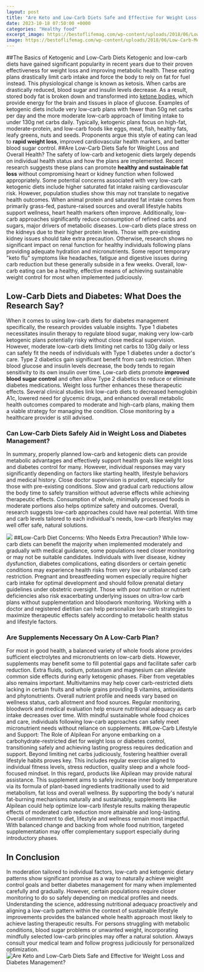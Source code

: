 ```yaml
---
layout: post
title: "Are Keto and Low-Carb Diets Safe and Effective for Weight Loss and Diabetes Management?"
date: 2023-10-18 07:50:00 +0000
categories: "Healthy food"
excerpt_image: https://bestoflifemag.com/wp-content/uploads/2018/06/Low-Carb-Meals-for-Diabetics-Keto-Recipes-for-Diabetics.jpg
image: https://bestoflifemag.com/wp-content/uploads/2018/06/Low-Carb-Meals-for-Diabetics-Keto-Recipes-for-Diabetics.jpg
---
```


##The Basics of Ketogenic and Low-Carb Diets 
Ketogenic and low-carb diets have gained significant popularity in recent years due to their proven effectiveness for weight loss and improving metabolic health. These eating plans drastically limit carb intake and force the body to rely on fat for fuel instead. This physiological change is known as ketosis.
When carbs are drastically reduced, blood sugar and insulin levels decrease. As a result, stored body fat is broken down and transformed into [ketone bodies](https://pagetimes.github.io/2024-01-09-ubaa8-uac00-ub514-uc288-ub97c-ubc29-ubb38-ud55c-ub2e8-ud55c-ubc88-uc758-uacbd-ud5d8/), which provide energy for the brain and tissues in place of glucose. Examples of ketogenic diets include very low-carb plans with fewer than 50g net carbs per day and the more moderate low-carb approach of limiting intake to under 130g net carbs daily. Typically, ketogenic plans focus on high-fat, moderate-protein, and low-carb foods like eggs, meat, fish, healthy fats, leafy greens, nuts and seeds. Proponents argue this style of eating can lead to **rapid weight loss**, improved cardiovascular health markers, and better blood sugar control.
##Are Low-Carb Diets Safe for Weight Loss and Overall Health? 
The safety of low-carb and ketogenic diets largely depends on individual health status and how the plans are implemented. Recent research suggests these plans can promote **healthy and sustainable fat loss** without compromising heart or kidney function when followed appropriately. 
Some potential concerns associated with very low-carb ketogenic diets include higher saturated fat intake raising cardiovascular risk. However, population studies show this may not translate to negative health outcomes. When animal protein and saturated fat intake comes from primarily grass-fed, pasture-raised sources and overall lifestyle habits support wellness, heart health markers often improve. Additionally, low-carb approaches significantly reduce consumption of refined carbs and sugars, major drivers of metabolic diseases. 
Low-carb diets place stress on the kidneys due to their higher protein levels. Those with pre-existing kidney issues should take extra precaution. Otherwise, research shows no significant impact on renal function for healthy individuals following plans providing adequate hydration and micronutrients. Some report temporary "keto flu" symptoms like headaches, fatigue and digestive issues during carb reduction but these generally subside in a few weeks. Overall, low-carb eating can be a healthy, effective means of achieving sustainable weight control for most when implemented judiciously.
## Low-Carb Diets and Diabetes: What Does the Research Say?
When it comes to using low-carb diets for diabetes management specifically, the research provides valuable insights. Type 1 diabetes necessitates insulin therapy to regulate blood sugar, making very low-carb ketogenic plans potentially risky without close medical supervision. However, moderate low-carb diets limiting net carbs to 130g daily or less can safely fit the needs of individuals with Type 1 diabetes under a doctor's care. 
Type 2 diabetics gain significant benefit from carb restriction. When blood glucose and insulin levels decrease, the body tends to regain sensitivity to its own insulin over time. Low-carb diets promote **improved blood sugar control** and often allow Type 2 diabetics to reduce or eliminate diabetes medications. Weight loss further enhances these therapeutic effects. Several clinical studies link low-carb diets to decreased hemoglobin A1c, lowered need for glycemic drugs, and enhanced overall metabolic health outcomes compared to moderate and high-carb plans, making them a viable strategy for managing the condition. Close monitoring by a healthcare provider is still advised.
### Can Low-Carb Diets Safely Aid in Weight Loss and Diabetes Management? 
In summary, properly planned low-carb and ketogenic diets can provide metabolic advantages and effectively support health goals like weight loss and diabetes control for many. However, individual responses may vary significantly depending on factors like starting health, lifestyle behaviors and medical history. Close doctor supervision is prudent, especially for those with pre-existing conditions. Slow and gradual carb reductions allow the body time to safely transition without adverse effects while achieving therapeutic effects. Consumption of whole, minimally processed foods in moderate portions also helps optimize safety and outcomes. Overall, research suggests low-carb approaches could have real potential. With time and carb levels tailored to each individual's needs, low-carb lifestyles may well offer safe, natural solutions.

![](https://www.breathewellbeing.in/blog/wp-content/uploads/2021/08/Is-Keto-Diet-Safe-or-Harmful-For-Diabetics3_.jpg)
##Low-Carb Diet Concerns: Who Needs Extra Precaution? 
While low-carb diets can benefit the majority when implemented moderately and gradually with medical guidance, some populations need closer monitoring or may not be suitable candidates. Individuals with liver disease, kidney dysfunction, diabetes complications, eating disorders or certain genetic conditions may experience health risks from very low or unbalanced carb restriction. Pregnant and breastfeeding women especially require higher carb intake for optimal development and should follow prenatal dietary guidelines under obstetric oversight. Those with poor nutrition or nutrient deficiencies also risk exacerbating underlying issues on ultra-low carb plans without supplementation and bloodwork monitoring. Working with a doctor and registered dietitian can help personalize low-carb strategies to maximize therapeutic effects safely according to metabolic health status and lifestyle factors.
### Are Supplements Necessary On A Low-Carb Plan?
For most in good health, a balanced variety of whole foods alone provides sufficient electrolytes and micronutrients on low-carb diets. However, supplements may benefit some to fill potential gaps and facilitate safer carb reduction. Extra fluids, sodium, potassium and magnesium can alleviate common side effects during early ketogenic phases. Fiber from vegetables also remains important. Multivitamins may help cover carb-restricted diets lacking in certain fruits and whole grains providing B vitamins, antioxidants and phytonutrients. Overall nutrient profile and needs vary based on wellness status, carb allotment and food sources. Regular monitoring, bloodwork and medical evaluation help ensure nutritional adequacy as carb intake decreases over time. With mindful sustainable whole food choices and care, individuals following low-carb approaches can safely meet micronutrient needs without reliance on supplements.
##Low-Carb Lifestyle and Support: The Role of Alpilean 
For anyone embarking on a carbohydrate-restricted diet for weight loss or diabetes control, transitioning safely and achieving lasting progress requires dedication and support. Beyond limiting net carbs judiciously, fostering healthier overall lifestyle habits proves key. This includes regular exercise aligned to individual fitness levels, stress reduction, quality sleep and a whole food-focused mindset. 
In this regard, products like Alpilean may provide natural assistance. This supplement aims to safely increase inner body temperature via its formula of plant-based ingredients traditionally used to aid metabolism, fat loss and overall wellness. By supporting the body's natural fat-burning mechanisms naturally and sustainably, supplements like Alpilean could help optimize low-carb lifestyle results making therapeutic effects of moderated carb reduction more attainable and long-lasting. Overall commitment to diet, lifestyle and wellness remain most impactful. With balanced change and backing from whole food nutrition, targeted supplementation may offer complementary support especially during introductory phases.
## In Conclusion
In moderation tailored to individual factors, low-carb and ketogenic dietary patterns show significant promise as a way to naturally achieve weight control goals and better diabetes management for many when implemented carefully and gradually. However, certain populations require closer monitoring to do so safely depending on medical profiles and needs. Understanding the science, addressing nutritional adequacy proactively and aligning a low-carb pattern within the context of sustainable lifestyle improvements provides the balanced whole health approach most likely to achieve lasting therapeutic results. For persons struggling with metabolic conditions, blood sugar problems or unwanted weight, incorporating mindfully selected low-carb principles may offer a natural solution. Always consult your medical team and follow progress judiciously for personalized optimization.
![Are Keto and Low-Carb Diets Safe and Effective for Weight Loss and Diabetes Management?](https://bestoflifemag.com/wp-content/uploads/2018/06/Low-Carb-Meals-for-Diabetics-Keto-Recipes-for-Diabetics.jpg)